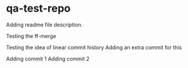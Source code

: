 # qa-test-repo

Adding readme file description.

Testing the ff-merge

Testing the idea of linear commit history
Adding an extra commit for this

Adding commit 1
Adding commit 2
